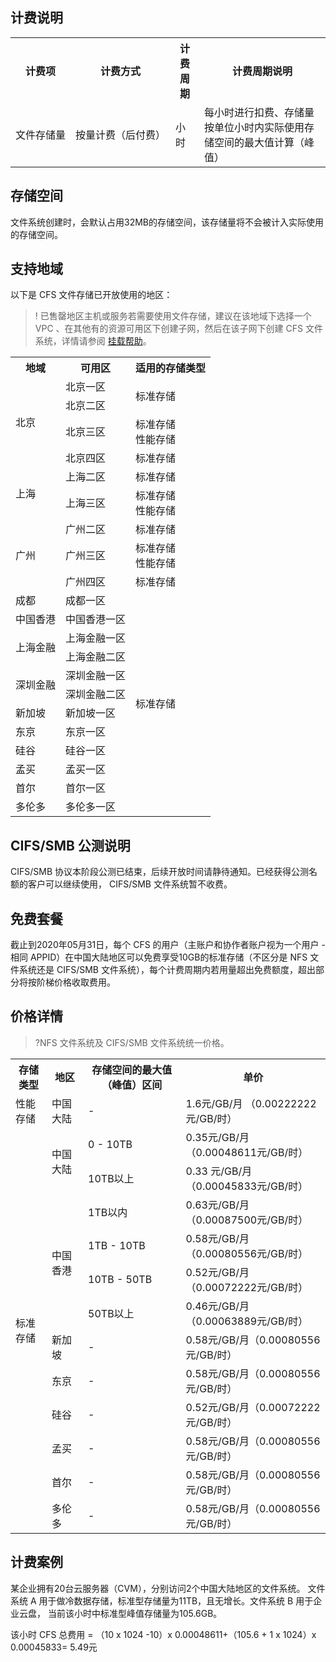 ## 计费说明

<table>
   <tr>
      <th>计费项</th>
      <th>计费方式</th>
      <th>计费周期</th>
      <th>计费周期说明</th>
   </tr>
   <tr>
      <td nowrap="nowrap">文件存储量</td>
      <td nowrap="nowrap">按量计费（后付费）</td>
      <td>小时</td>
      <td>每小时进行扣费、存储量按单位小时内实际使用存储空间的最大值计算（峰值）</td>
   </tr>
</table>



## 存储空间

文件系统创建时，会默认占用32MB的存储空间，该存储量将不会被计入实际使用的存储空间。

## 支持地域

以下是 CFS 文件存储已开放使用的地区：

> ! 已售罄地区主机或服务若需要使用文件存储，建议在该地域下选择一个 VPC 、在其他有的资源可用区下创建子网，然后在该子网下创建 CFS 文件系统，详情请参阅 [挂载帮助](https://cloud.tencent.com/document/product/582/9551#.E6.9F.90.E5.8F.AF.E7.94.A8.E5.8C.BA.E4.B8.8B-cfs-.E8.B5.84.E6.BA.90.E5.B7.B2.E5.94.AE.E7.BD.84.EF.BC.8C.E5.A6.82.E4.BD.95.E7.BB.A7.E7.BB.AD.E4.BD.BF.E7.94.A8.EF.BC.9F)。

<table>
<tr>
    <th>地域</th>
    <th>可用区</th>
		<th>适用的存储类型</th>
  </tr>
  <tr>
    <td rowspan="4">北京</td>
    <td>北京一区</td>
		<td rowspan="2">标准存储</td>
  </tr>
	<tr>
    <td>北京二区</td>
  </tr>
	<tr>
    <td>北京三区</td>
		<td>标准存储<br>性能存储</td>
  </tr>
		<tr>
    <td>北京四区</td>
		<td>标准存储</td>
  </tr>
	<tr>
    <td rowspan="2">上海</td>
    <td>上海二区</td>
		<td>标准存储</td>
  </tr>
	<tr>
    <td>上海三区</td>
		<td>标准存储<br>性能存储</td>
  </tr>
	<tr>
    <td rowspan="3">广州</td>
    <td>广州二区</td>
		<td>标准存储</td>
  </tr>
	<tr>
    <td>广州三区</td>
		<td>标准存储<br>性能存储</td>
  </tr>
	<tr>
    <td>广州四区</td>
		<td>标准存储</td>
  </tr>
	<tr>
    <td>成都</td>
    <td>成都一区</td>
		<td rowspan="12">标准存储</td>
  </tr>
	<tr>
    <td>中国香港</td>
    <td>中国香港一区</td>
  </tr>
	<tr>
		<td rowspan="2">上海金融</td>
		<td>上海金融一区</td>
	</tr>
	<tr>
		<td>上海金融二区</td>
	</tr>
	<tr>
		<td rowspan="2">深圳金融</td>
		<td>深圳金融一区</td>
	</tr>
	<tr>
		<td>深圳金融二区</td>
	</tr>
	<tr>
    <td>新加坡</td>
    <td>新加坡一区</td>
  </tr>
  <tr>
    <td>东京</td>
    <td>东京一区</td>
  </tr>
    <tr>
    <td>硅谷</td>
    <td>硅谷一区</td>
  </tr>
  <tr>
    <td>孟买</td>
    <td>孟买一区</td>
  </tr>
    <tr>
    <td>首尔</td>
    <td>首尔一区</td>
  </tr>
	    <tr>
    <td>多伦多</td>
    <td>多伦多一区</td>
  </tr>
</table>



## CIFS/SMB 公测说明

CIFS/SMB 协议本阶段公测已结束，后续开放时间请静待通知。已经获得公测名额的客户可以继续使用， CIFS/SMB 文件系统暂不收费。	

## 免费套餐

截止到2020年05月31日，每个 CFS 的用户（主账户和协作者账户视为一个用户 - 相同 APPID）在中国大陆地区可以免费享受10GB的标准存储（不区分是 NFS 文件系统还是 CIFS/SMB 文件系统），每个计费周期内若用量超出免费额度，超出部分将按阶梯价格收取费用。

## 价格详情



> ?NFS 文件系统及 CIFS/SMB 文件系统统一价格。

<table>
   <tr>
      <th>存储类型</th>
      <th>地区</th>
      <th>存储空间的最大值（峰值）区间</th>
      <th nowrap="nowrap">单价</th>
   </tr>
	 	 <tr>
      <td>性能存储</td>
      <td>中国大陆</td>
      <td> - </td>
      <td>1.6元/GB/月 （0.00222222元/GB/时）</td>
   </tr>
   <tr>
      <td rowspan="12">标准存储</td>
      <td rowspan="2">中国大陆</td>
      <td>0 - 10TB</td>
      <td>0.35元/GB/月 （0.00048611元/GB/时）</td>
   </tr>
   <tr>
      <td>10TB以上</td>
      <td>0.33 元/GB/月（0.00045833元/GB/时）</td>
   </tr>
   <tr>
      <td rowspan="4">中国香港</td>
      <td>1TB以内</td>
      <td>0.63元/GB/月 （0.00087500元/GB/时）</td>
   </tr>
   <tr>
      <td>1TB - 10TB</td>
      <td>0.58元/GB/月 （0.00080556元/GB/时）</td>
   </tr>
   <tr>
      <td>10TB - 50TB</td>
      <td>0.52元/GB/月 （0.00072222元/GB/时）</td>
   </tr>
   <tr>
      <td>50TB以上</td>
      <td>0.46元/GB/月 （0.00063889元/GB/时）</td>
   </tr>
  <tr>
      <td>新加坡</td>
      <td>-</td>
      <td>0.58元/GB/月（0.00080556元/GB/时）</td>
   </tr>
   <tr>
      <td>东京</td>
      <td>-</td>
      <td>0.58元/GB/月（0.00080556元/GB/时）</td>
   </tr>
     <tr>
      <td>硅谷</td>
      <td>-</td>
      <td>0.52元/GB/月（0.00072222元/GB/时）</td>
   </tr>
     <tr>
      <td>孟买</td>
      <td>-</td>
      <td>0.58元/GB/月（0.00080556元/GB/时）</td>
   </tr>
       <tr>
      <td>首尔</td>
      <td>-</td>
      <td>0.58元/GB/月（0.00080556元/GB/时）</td>
   </tr>
	    <tr>
      <td>多伦多</td>
      <td>-</td>
      <td>0.58元/GB/月（0.00080556元/GB/时）</td>
   </tr>
</table>



## 计费案例

某企业拥有20台云服务器（CVM），分别访问2个中国大陆地区的文件系统。 文件系统 A 用于做冷数据存储，标准型存储量为11TB，且无增长。文件系统 B 用于企业云盘， 当前该小时中标准型峰值存储量为105.6GB。  

该小时 CFS 总费用 = （10 x 1024 -10）x 0.00048611+（105.6 + 1 x 1024）x 0.00045833= 5.49元
